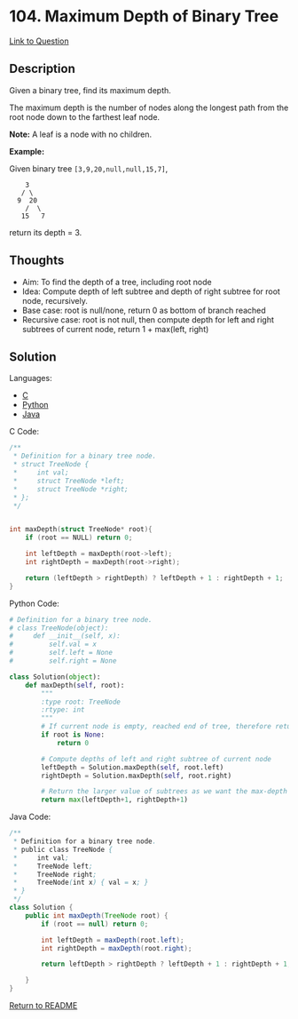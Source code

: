 # 104. Maximum Depth of Binary Tree

[Link to Question](https://leetcode.com/problems/maximum-depth-of-binary-tree/)

## Description

Given a binary tree, find its maximum depth.

The maximum depth is the number of nodes along the longest path from the root node down to the farthest leaf node.

**Note:** A leaf is a node with no children.

**Example:**

Given binary tree `[3,9,20,null,null,15,7]`,

```
    3
   / \
  9  20
    /  \
   15   7
```

return its depth = 3.

## Thoughts

- Aim: To find the depth of a tree, including root node
- Idea: Compute depth of left subtree and depth of right subtree for root node, recursively.
- Base case: root is null/none, return 0 as bottom of branch reached
- Recursive case: root is not null, then compute depth for left and right subtrees of current node, return 1 + max(left, right)

## Solution

Languages:

- [C](#C)
- [Python](#python)
- [Java](#java)

<div id="C"></div>C Code:

```C
/**
 * Definition for a binary tree node.
 * struct TreeNode {
 *     int val;
 *     struct TreeNode *left;
 *     struct TreeNode *right;
 * };
 */


int maxDepth(struct TreeNode* root){
    if (root == NULL) return 0;

    int leftDepth = maxDepth(root->left);
    int rightDepth = maxDepth(root->right);

    return (leftDepth > rightDepth) ? leftDepth + 1 : rightDepth + 1;
}
```

<div id="python"></div>Python Code:

```python
# Definition for a binary tree node.
# class TreeNode(object):
#     def __init__(self, x):
#         self.val = x
#         self.left = None
#         self.right = None

class Solution(object):
    def maxDepth(self, root):
        """
        :type root: TreeNode
        :rtype: int
        """
        # If current node is empty, reached end of tree, therefore return 0
        if root is None:
            return 0

        # Compute depths of left and right subtree of current node
        leftDepth = Solution.maxDepth(self, root.left)
        rightDepth = Solution.maxDepth(self, root.right)

        # Return the larger value of subtrees as we want the max-depth
        return max(leftDepth+1, rightDepth+1)
```

<div id="java"></div>Java Code:

```java
/**
 * Definition for a binary tree node.
 * public class TreeNode {
 *     int val;
 *     TreeNode left;
 *     TreeNode right;
 *     TreeNode(int x) { val = x; }
 * }
 */
class Solution {
    public int maxDepth(TreeNode root) {
        if (root == null) return 0;

        int leftDepth = maxDepth(root.left);
        int rightDepth = maxDepth(root.right);

        return leftDepth > rightDepth ? leftDepth + 1 : rightDepth + 1;

    }
}
```

[Return to README](./../README.md)
